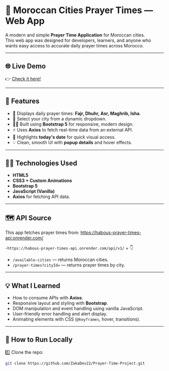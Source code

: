 # 🕌 Moroccan Cities Prayer Times — Web App

A modern and simple **Prayer Time Application** for Moroccan cities.  
This web app was designed for developers, learners, and anyone who wants easy access to accurate daily prayer times across Morocco.

---

## 🌐 Live Demo

👉 [Check it here!](https://zakadev22.github.io/Prayer-Time-Project/)  

---

## 📌 Features

- 🕋 Displays daily prayer times: **Fajr, Dhuhr, Asr, Maghrib, Isha**.
- 📍 Select your city from a dynamic dropdown.
- 🧑‍💻 Built using **Bootstrap 5** for responsive, modern design.
- ⚡ Uses **Axios** to fetch real-time data from an external API.
- 🎯 Highlights **today's date** for quick visual access.
- 💡 Clean, smooth UI with **popup details** and hover effects.

---

## 🧑‍💻 Technologies Used

- **HTML5**  
- **CSS3 + Custom Animations**  
- **Bootstrap 5**  
- **JavaScript (Vanilla)**  
- **Axios** for fetching API data.

---

## 🗺️ API Source

This app fetches prayer times from: https://habous-prayer-times-api.onrender.com/


-`https://habous-prayer-times-api.onrender.com/api/v1/` + 👇

- `/available-cities` — returns Moroccan cities.
- `/prayer-times?cityId=` — returns prayer times by city.

---

## 💡 What I Learned

- How to consume APIs with **Axios**.
- Responsive layout and styling with **Bootstrap**.
- DOM manipulation and event handling using vanilla JavaScript.
- User-friendly error handling and alert display.
- Animating elements with CSS (`@keyframes`, hover, transitions).

---

## 🚀 How to Run Locally

1️⃣ Clone the repo:
```bash
git clone https://github.com/ZakaDev22/Prayer-Time-Project.git


